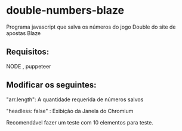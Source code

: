 # double-numbers-blaze
Programa javascript que salva os números do jogo Double do site de apostas Blaze
## Requisitos:
NODE , puppeteer

## Modificar os seguintes:
<p>"arr.length": A quantidade requerida de números salvos</p>
<p>"headless: false" : Exibição da Janela do Chromium</p>

Recomendável fazer um teste com 10 elementos para teste.
